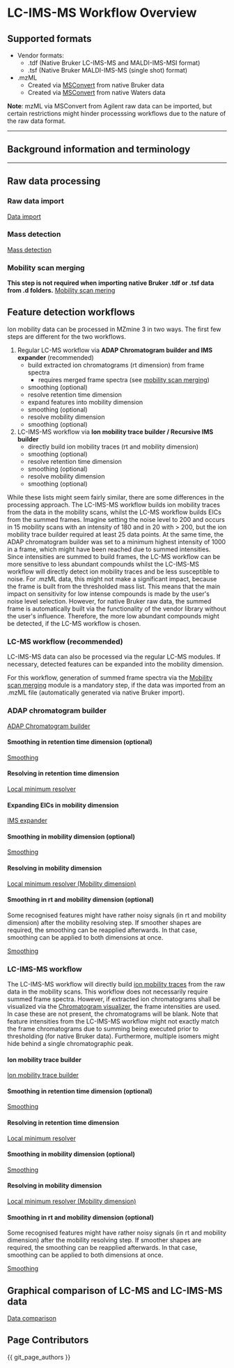 # LC-IMS-MS Workflow Overview
## Supported formats

* Vendor formats:
  * .tdf (Native Bruker LC-IMS-MS and MALDI-IMS-MSI format)
  * .tsf (Native Bruker MALDI-IMS-MS (single shot) format)
* .mzML
  * Created via [MSConvert](https://proteowizard.sourceforge.io/download.html) from native Bruker
        data
  * Created via [MSConvert](https://proteowizard.sourceforge.io/download.html) from native Waters
      data

**Note**: mzML via MSConvert from Agilent raw data can be imported, but certain restrictions might
hinder processsing workflows due to the nature of the raw data format.


***

## Background information and terminology

***

## Raw data processing

### Raw data import

[Data import](data-import.md#LC-IMS-MS-data)

### Mass detection

[Mass detection](mass-detection.md#LC-IMS-MS-data)

### Mobility scan merging

**This step is not required when importing native Bruker .tdf or .tsf data from .d folders.**
[Mobility scan mering](mobility-scan-merging.md)

## Feature detection workflows

Ion mobility data can be processed in MZmine 3 in two ways. The first few steps are different for
the two workflows.

1. Regular LC-MS workflow via **ADAP Chromatogram builder and IMS expander** (recommended)
    - build extracted ion chromatograms (rt dimension) from frame spectra
        - requires merged frame spectra (see [mobility scan merging](#Mobility-scan-merging))
    - smoothing (optional)
    - resolve retention time dimension
    - expand features into mobility dimension
    - smoothing (optional)
    - resolve mobility dimension
    - smoothing (optional)
2. LC-IMS-MS workflow via **Ion mobility trace builder / Recursive IMS builder**
    - directly build ion mobility traces (rt and mobility dimension)
    - smoothing (optional)
    - resolve retention time dimension
    - smoothing (optional)
    - resolve mobility dimension
    - smoothing (optional)

While these lists might seem fairly similar, there are some differences in the processing approach.
The LC-IMS-MS workflow builds ion mobility traces from the data in the mobility scans, whilst the
LC-MS workflow builds EICs from the summed frames. Imagine setting the noise level to 200 and occurs
in 15 mobility scans with an intensity of 180 and in 20 with > 200, but the ion mobility trace
builder required at least 25 data points. At the same time, the ADAP chromatogram builder was set to
a minimum highest intensity of 1000 in a frame, which might have been reached due to summed
intensities.  
Since intensities are summed to build frames, the LC-MS workflow can be more sensitive to less
abundant compounds whilst the LC-IMS-MS workflow will directly detect ion mobility traces and be
less susceptible to noise. For .mzML data, this might not make a significant impact, because the
frame is built from the thresholded mass list. This means that the main impact on sensitivity for
low intense compounds is made by the user's noise level selection. However, for native Bruker raw
data, the summed frame is automatically built via the functionality of the vendor library without
the user's influence. Therefore, the more low abundant compounds might be detected, if the LC-MS
workflow is chosen.

### LC-MS workflow (recommended)

LC-IMS-MS data can also be processed via the regular LC-MS modules. If necessary, detected features
can be expanded into the mobility dimension.

For this workflow, generation of summed frame spectra via
the [Mobility scan merging](#mobility-scan-merging) module is a mandatory step, if the data was
imported from an .mzML file (automatically generated via native Bruker import).

### ADAP chromatogram builder

[ADAP Chromatogram builder](adap-chromatogram-builder.md)

#### Smoothing in retention time dimension (optional)

[Smoothing](smoothing.md)

#### Resolving in retention time dimension

[Local minimum resolver](local-minimum-resolver.md)

#### Expanding EICs in mobility dimension

[IMS expander](ims-expander.md)

#### Smoothing  in mobility dimension (optional)

[Smoothing](smoothing.md#Mobility-dimension)

#### Resolving in mobility dimension

[Local minimum resolver (Mobility dimension)](local-minimum-resolver.md#ion-mobility-data)

#### Smoothing in rt and mobility dimension (optional)

Some recognised features might have rather noisy signals (in rt and mobility dimension) after the
mobility resolving step. If smoother shapes are required, the smoothing can be reapplied afterwards.
In that case, smoothing can be applied to both dimensions at once.

[Smoothing](smoothing.md)


### LC-IMS-MS workflow

The LC-IMS-MS workflow will directly build [ion mobility traces](#Ion-mobility-traces) from the raw
data in the mobility scans. This workflow does not necessarily require summed frame spectra.
However, if extracted ion chromatograms shall be visualized via
the [Chromatogram visualizer](../Raw-data-visualisation.md#Chromatogram-plot), the frame intensities
are used. In case these are not present, the chromatograms will be blank. Note that feature
intensities from the LC-IMS-MS workflow might not exactly match the frame chromatograms due to
summing being executed prior to thresholding (for native Bruker data). Furthermore, multiple isomers
might hide behind a single chromatographic peak.

#### Ion mobility trace builder

[Ion mobility trace builder](ion-mobility-trace-builder.md)

#### Smoothing in retention time dimension (optional)

[Smoothing](smoothing.md)

#### Resolving in retention time dimension

[Local minimum resolver](local-minimum-resolver.md)

#### Smoothing  in mobility dimension (optional)

[Smoothing](smoothing.md#Mobility-dimension)

#### Resolving in mobility dimension

[Local minimum resolver (Mobility dimension)](local-minimum-resolver.md#ion-mobility-data)

#### Smoothing in rt and mobility dimension (optional)

Some recognised features might have rather noisy signals (in rt and mobility dimension) after the
mobility resolving step. If smoother shapes are required, the smoothing can be reapplied afterwards.
In that case, smoothing can be applied to both dimensions at once.

[Smoothing](smoothing.md)

## Graphical comparison of LC-MS and LC-IMS-MS data

[Data comparison](lc-ms-and-lc-ims-ms-data-comparison.md)

## Page Contributors

{{ git_page_authors }}

